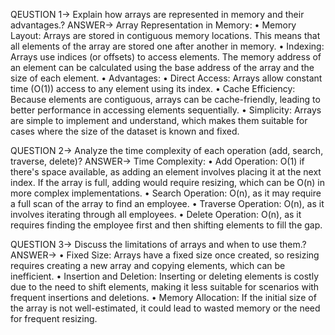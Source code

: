 QEUSTION 1-> Explain how arrays are represented in memory and their advantages.?
ANSWER->
Array Representation in Memory:
•	Memory Layout: Arrays are stored in contiguous memory locations. This means that all elements of the array are stored one after another in memory.
•	Indexing: Arrays use indices (or offsets) to access elements. The memory address of an element can be calculated using the base address of the array and the size of each element.
•	Advantages:
•	Direct Access: Arrays allow constant time (O(1)) access to any element using its index.
•	Cache Efficiency: Because elements are contiguous, arrays can be cache-friendly, leading to better performance in accessing elements sequentially.
•	Simplicity: Arrays are simple to implement and understand, which makes them suitable for cases where the size of the dataset is known and fixed.

QUESTION 2-> Analyze the time complexity of each operation (add, search, traverse, delete)?
ANSWER->
Time Complexity:
•	Add Operation: O(1) if there's space available, as adding an element involves placing it at the next index. If the array is full, adding would require resizing, which can be O(n) in more complex implementations.
•	Search Operation: O(n), as it may require a full scan of the array to find an employee.
•	Traverse Operation: O(n), as it involves iterating through all employees.
•	Delete Operation: O(n), as it requires finding the employee first and then shifting elements to fill the gap.

QUESTION 3-> Discuss the limitations of arrays and when to use them.?
ANSWER->
•	Fixed Size: Arrays have a fixed size once created, so resizing requires creating a new array and copying elements, which can be inefficient.
•	Insertion and Deletion: Inserting or deleting elements is costly due to the need to shift elements, making it less suitable for scenarios with frequent insertions and deletions.
•	Memory Allocation: If the initial size of the array is not well-estimated, it could lead to wasted memory or the need for frequent resizing.
